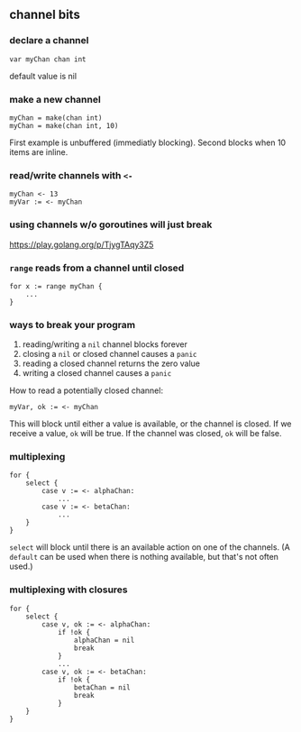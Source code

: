 ## channel bits

### declare a channel

    var myChan chan int

default value is nil

### make a new channel

    myChan = make(chan int)
    myChan = make(chan int, 10)

First example is unbuffered (immediatly blocking). Second blocks when 10 items are inline.

### read/write channels with `<-`

    myChan <- 13
    myVar := <- myChan


### using channels w/o goroutines will just break

https://play.golang.org/p/TjygTAqy3Z5


### `range` reads from a channel until closed

    for x := range myChan {
        ...
    }

### ways to break your program

1. reading/writing a `nil` channel blocks forever
2. closing a `nil` or closed channel causes a `panic`
3. reading a closed channel returns the zero value
4. writing a closed channel causes a `panic`

How to read a potentially closed channel:

    myVar, ok := <- myChan

This will block until either a value is available, or the channel is closed. If we receive a value, `ok` will be true. If the channel was closed, `ok` will be false.

### multiplexing

    for {
        select {
            case v := <- alphaChan:
                ...
            case v := <- betaChan:
                ...
        }
    }

`select` will block until there is an available action on one of the channels. (A `default` can be used when there is nothing available, but that's not often used.)

### multiplexing with closures

    for {
        select {
            case v, ok := <- alphaChan:
                if !ok {
                    alphaChan = nil
                    break
                }
                ...
            case v, ok := <- betaChan:
                if !ok {
                    betaChan = nil
                    break
                }
        }
    }